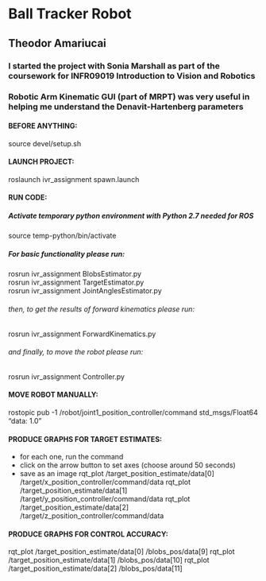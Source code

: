 # Ball Tracker Robot
## Theodor Amariucai
### I started the project with Sonia Marshall as part of the coursework for INFR09019 Introduction to Vision and Robotics
### Robotic Arm Kinematic GUI (part of MRPT) was very useful in helping me understand the Denavit-Hartenberg parameters

#### BEFORE ANYTHING:
source devel/setup.sh

#### LAUNCH PROJECT:
roslaunch ivr_assignment spawn.launch

#### RUN CODE:
##### Activate temporary python environment with Python 2.7 needed for ROS
source temp-python/bin/activate
##### For basic functionality please run:
rosrun ivr_assignment BlobsEstimator.py \
rosrun ivr_assignment TargetEstimator.py \
rosrun ivr_assignment JointAnglesEstimator.py 
###### then, to get the results of forward kinematics please run:
rosrun ivr_assignment ForwardKinematics.py 
###### and finally, to move the robot please run:
rosrun ivr_assignment Controller.py

#### MOVE ROBOT MANUALLY:
rostopic pub -1 /robot/joint1_position_controller/command std_msgs/Float64 “data: 1.0”

#### PRODUCE GRAPHS FOR TARGET ESTIMATES:
- for each one, run the command
- click on the arrow button to set axes (choose around 50 seconds)
- save as an image
rqt_plot /target_position_estimate/data[0] /target/x_position_controller/command/data
rqt_plot /target_position_estimate/data[1] /target/y_position_controller/command/data
rqt_plot /target_position_estimate/data[2] /target/z_position_controller/command/data

#### PRODUCE GRAPHS FOR CONTROL ACCURACY:
rqt_plot /target_position_estimate/data[0] /blobs_pos/data[9]
rqt_plot /target_position_estimate/data[1] /blobs_pos/data[10]
rqt_plot /target_position_estimate/data[2] /blobs_pos/data[11]

